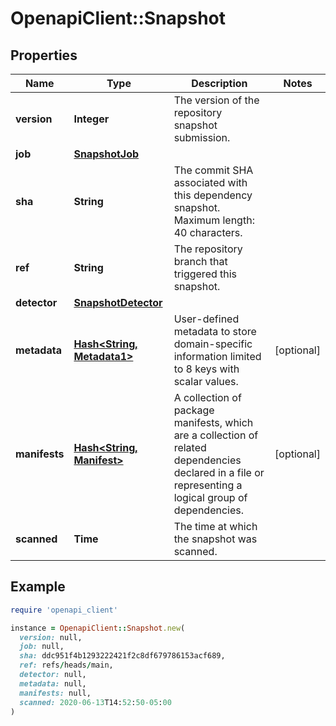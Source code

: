 # OpenapiClient::Snapshot

## Properties

| Name | Type | Description | Notes |
| ---- | ---- | ----------- | ----- |
| **version** | **Integer** | The version of the repository snapshot submission. |  |
| **job** | [**SnapshotJob**](SnapshotJob.md) |  |  |
| **sha** | **String** | The commit SHA associated with this dependency snapshot. Maximum length: 40 characters. |  |
| **ref** | **String** | The repository branch that triggered this snapshot. |  |
| **detector** | [**SnapshotDetector**](SnapshotDetector.md) |  |  |
| **metadata** | [**Hash&lt;String, Metadata1&gt;**](Metadata1.md) | User-defined metadata to store domain-specific information limited to 8 keys with scalar values. | [optional] |
| **manifests** | [**Hash&lt;String, Manifest&gt;**](Manifest.md) | A collection of package manifests, which are a collection of related dependencies declared in a file or representing a logical group of dependencies. | [optional] |
| **scanned** | **Time** | The time at which the snapshot was scanned. |  |

## Example

```ruby
require 'openapi_client'

instance = OpenapiClient::Snapshot.new(
  version: null,
  job: null,
  sha: ddc951f4b1293222421f2c8df679786153acf689,
  ref: refs/heads/main,
  detector: null,
  metadata: null,
  manifests: null,
  scanned: 2020-06-13T14:52:50-05:00
)
```

